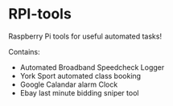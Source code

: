 # RPI-tools
Raspberry Pi tools for useful automated tasks!


Contains:
* Automated Broadband Speedcheck Logger
* York Sport automated class booking
* Google Calandar alarm Clock
* Ebay last minute bidding sniper tool

